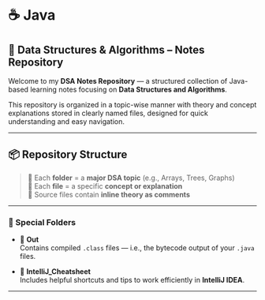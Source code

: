 # ☕ Java
## 🧠 Data Structures & Algorithms – Notes Repository

Welcome to my **DSA Notes Repository** — a structured collection of Java-based learning notes focusing on **Data Structures and Algorithms**.

This repository is organized in a topic-wise manner with theory and concept explanations stored in clearly named files, designed for quick understanding and easy navigation.

---

## 📦 Repository Structure

> 🔹 Each **folder** = a **major DSA topic** (e.g., Arrays, Trees, Graphs)  
> 🔹 Each **file** = a specific **concept or explanation**  
> 🔹 Source files contain **inline theory as comments**  


---

### 📂 Special Folders

- 📁 **Out**  
  Contains compiled `.class` files — i.e., the bytecode output of your `.java` files.

- 📁 **IntelliJ_Cheatsheet**  
  Includes helpful shortcuts and tips to work efficiently in **IntelliJ IDEA**.

---
